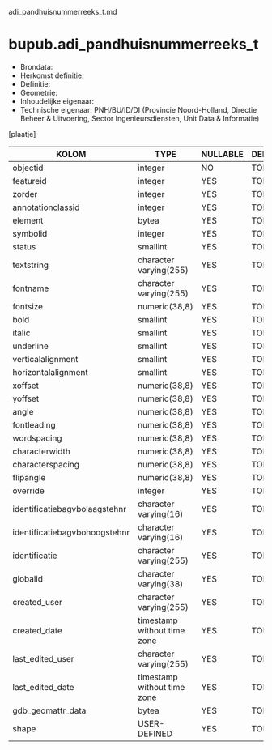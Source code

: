 adi_pandhuisnummerreeks_t.md

# bupub.adi_pandhuisnummerreeks_t


* Brondata: 
* Herkomst definitie: 
* Definitie: 
* Geometrie: 
* Inhoudelijke eigenaar: 
* Technische eigenaar: PNH/BU/ID/DI (Provincie Noord-Holland, Directie Beheer & Uitvoering, Sector Ingenieursdiensten, Unit Data & Informatie)

[plaatje]


|KOLOM                            |TYPE                       |NULLABLE|DEFINITIE|
|------                           |----                       |-----   |-----    |
|objectid                         |integer                    |NO      |TODO|
|featureid                        |integer                    |YES     |TODO|
|zorder                           |integer                    |YES     |TODO|
|annotationclassid                |integer                    |YES     |TODO|
|element                          |bytea                      |YES     |TODO|
|symbolid                         |integer                    |YES     |TODO|
|status                           |smallint                   |YES     |TODO|
|textstring                       |character varying(255)     |YES     |TODO|
|fontname                         |character varying(255)     |YES     |TODO|
|fontsize                         |numeric(38,8)              |YES     |TODO|
|bold                             |smallint                   |YES     |TODO|
|italic                           |smallint                   |YES     |TODO|
|underline                        |smallint                   |YES     |TODO|
|verticalalignment                |smallint                   |YES     |TODO|
|horizontalalignment              |smallint                   |YES     |TODO|
|xoffset                          |numeric(38,8)              |YES     |TODO|
|yoffset                          |numeric(38,8)              |YES     |TODO|
|angle                            |numeric(38,8)              |YES     |TODO|
|fontleading                      |numeric(38,8)              |YES     |TODO|
|wordspacing                      |numeric(38,8)              |YES     |TODO|
|characterwidth                   |numeric(38,8)              |YES     |TODO|
|characterspacing                 |numeric(38,8)              |YES     |TODO|
|flipangle                        |numeric(38,8)              |YES     |TODO|
|override                         |integer                    |YES     |TODO|
|identificatiebagvbolaagstehnr    |character varying(16)      |YES     |TODO|
|identificatiebagvbohoogstehnr    |character varying(16)      |YES     |TODO|
|identificatie                    |character varying(255)     |YES     |TODO|
|globalid                         |character varying(38)      |YES     |TODO|
|created_user                     |character varying(255)     |YES     |TODO|
|created_date                     |timestamp without time zone|YES     |TODO|
|last_edited_user                 |character varying(255)     |YES     |TODO|
|last_edited_date                 |timestamp without time zone|YES     |TODO|
|gdb_geomattr_data                |bytea                      |YES     |TODO|
|shape                            |USER-DEFINED               |YES     |TODO|
